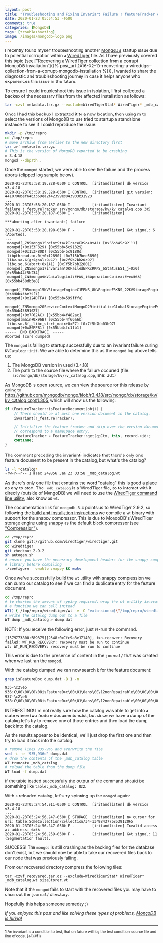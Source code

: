 ```yaml
---
layout: post
title: "Troubleshooting and Fixing Invariant Failure !_featureTracker on MongoDB Startup"
date: 2020-01-23 05:34:53 -0500
comments: true
categories: [MongoDB]
tags: [troubleshooting]
image: /images/mongodb-logo.png
---
```

I recently found myself troubleshooting another [MongoDB](https://www.mongodb.com/) startup issue due to potential corruption within a [WiredTiger](https://docs.mongodb.com/manual/core/wiredtiger/) file. As I have previously covered this topic (see ["Recovering a WiredTiger collection from a corrupt MongoDB installation"]({% post_url 2016-02-10-recovering-a-wiredtiger-collection-from-a-corrupt-mongodb-installation %})), I wanted to share the diagnostic and troubleshooting journey in case it helps anyone who experiences this issue in the future.

To ensure I could troubleshoot this issue in isolation, I first collected a backup of the necessary files from the affected installation as follows:

```bash
tar -czvf metadata.tar.gz --exclude=WiredTigerStat* WiredTiger* _mdb_catalog.wt sizeStorer.wt
```

Once I had this backup I extracted it to a new location, then using [m](https://github.com/aheckmann/m) to select the versions of MongoDB to use tried to startup a standalone instance to see if I could reproduce the issue:

```bash
mkdir -p /tmp/repro
cd /tmp/repro
# move archive from earlier to the new directory first
tar xvf metadata.tar.gz
# This is the version of MongoDB reported to be crashing
m 3.4.18
mongod --dbpath .
```

Once the `mongod` started, we were able to see the failure and the process aborts (clipped log sample below).

```
2020-01-23T03:58:19.828-0500 I CONTROL  [initandlisten] db version v3.4.18
2020-01-23T03:58:19.828-0500 I CONTROL  [initandlisten] git version: 4410706bef6463369ea2f42399e9843903b31923
...
2020-01-23T03:58:20.187-0500 I -        [initandlisten] Invariant failure !_featureTracker src/mongo/db/storage/kv/kv_catalog.cpp 305
2020-01-23T03:58:20.187-0500 I -        [initandlisten]

***aborting after invariant() failure

2020-01-23T03:58:20.198-0500 F -        [initandlisten] Got signal: 6 (Aborted).
...
 mongod(_ZN5mongo15printStackTraceERSo+0x41) [0x55bb45c92111]
 mongod(+0x153F329) [0x55bb45c91329]
 mongod(+0x153F80D) [0x55bb45c9180d]
 libpthread.so.0(+0x12890) [0x7f5b7bee5890]
 libc.so.6(gsignal+0xC7) [0x7f5b7bb20e97]
 libc.so.6(abort+0x141) [0x7f5b7bb22801]
 mongod(_ZN5mongo17invariantOKFailedEPKcRKNS_6StatusES1_j+0x0) [0x55bb44f5b234]
 mongod(_ZN5mongo9KVCatalog4initEPNS_16OperationContextE+0x568) [0x55bb458db5e8]
 mongod(_ZN5mongo15KVStorageEngineC1EPNS_8KVEngineERKNS_22KVStorageEngineOptionsE+0x807) [0x55bb458e79f7]
 mongod(+0x124DFFA) [0x55bb4599fffa]
 mongod(_ZN5mongo20ServiceContextMongoD29initializeGlobalStorageEngineEv+0x697) [0x55bb45891627]
 mongod(+0x7F62AC) [0x55bb44f482ac]
 mongod(main+0x96B) [0x55bb44f66a6b]
 libc.so.6(__libc_start_main+0xE7) [0x7f5b7bb03b97]
 mongod(+0x86FFB1) [0x55bb44fc1fb1]
-----  END BACKTRACE  -----
Aborted (core dumped)
```

<!-- more -->

The `mongod` is failing to startup successfully due to an invariant failure during `KVCatalog::init`. We are able to determine this as the `mongod` log above tells us:

1. The MongoDB version in used (3.4.18)
2. The path to the source file where the failure occurred (file: `src/mongo/db/storage/kv/kv_catalog.cpp`, line: 305)

As MongoDB is open source, we can view the source for this release by going to https://github.com/mongodb/mongo/blob/r3.4.18/src/mongo/db/storage/kv/kv_catalog.cpp#L305, which will show us the following:

```cpp
if (FeatureTracker::isFeatureDocument(obj)) {
    // There should be at most one version document in the catalog.
    invariant(!_featureTracker);

    // Initialize the feature tracker and skip over the version document because it doesn't
    // correspond to a namespace entry.
    _featureTracker = FeatureTracker::get(opCtx, this, record->id);
    continue;
}
```

The comment preceding the invariant<sup id="f1">[1](#fn1)</sup> indicates that there's only one feature document to be present in the catalog, but what's the catalog?

```bash
ls -l *catalog*
-rw-r--r-- 1 alex 249856 Jan 23 03:58 _mdb_catalog.wt
```

As there's only one file that contains the word "catalog" this is good a place as any to start. The `_mdb_catalog` is a WiredTiger file, so to interact with it directly (outside of MongoDB) we will need to use the [WiredTiger command line utility](http://source.wiredtiger.com/mongodb-3.4/command_line.html), also know as `wt`.

The documentation link for `mongodb-3.4` points us to WiredTiger 2.9.2, so following the [build and installation instructions](http://source.wiredtiger.com/mongodb-3.4/build-posix.html) we compile a `wt` binary with support for the snappy compressor. This is due to MongoDB's WiredTiger storage engine using snappy as the default block compressor (see ["Compression"](https://docs.mongodb.com/manual/core/wiredtiger/#compression)).

```bash
cd /tmp/repro
git clone git://github.com/wiredtiger/wiredtiger.git
cd wiredtiger
git checkout 2.9.2
sh autogen.sh
# ensure you have the necessary development headers for the snappy compression
# library before compiling
./configure --enable-snappy && make
```

Once we've successfully build the `wt` utility with snappy compression we can dump our catalog to see if we can find a duplicate entry for the feature document.

```bash
cd /tmp/repro
# to shorten the amount of typing required, wrap the wt utility invocation in
# a function we can call instead
WT() { /tmp/repro/wiredtiger/wt -v -C "extensions=[\"/tmp/repro/wiredtiger/ext/compressors/snappy/.libs/libwiredtiger_snappy.so\"]" $@; }
# write the catalog dump out to a file
WT dump _mdb_catalog > dump.dat
```

NOTE: If you receive the following error, just re-run the command.

```
[1579773800:589375][9348:0x7fc9a8e17140], txn-recover: Recovery failed: WT_RUN_RECOVERY: recovery must be run to continue
wt: WT_RUN_RECOVERY: recovery must be run to continue
```

This error is due to the presence of content in the `journal/` that was created when we last ran the `mongod`.

With the catalog dumped we can now search it for the feature document:

```bash
grep isFeatureDoc dump.dat -B 1 -n

935-\c2\e5
936:C\00\00\00\08isFeatureDoc\00\01\0ans\00\12nonRepairable\00\00\00\00\00\00\00\00\00\12repairable\00\01\00\00\00\00\00\00\00\00
937-\c2\e6
938:C\00\00\00\08isFeatureDoc\00\01\0ans\00\12nonRepairable\00\00\00\00\00\00\00\00\00\12repairable\00\01\00\00\00\00\00\00\00\00
```

INTERESTING! I'm not really sure how the catalog was able to get into a state where two feature documents exist, but since we have a dump of the catalog let's try to remove one of those entries and then load the dump back into the catalog.

As the results appear to be identical, we'll just drop the first one and then try to load it back into the catalog.

```bash
# remove lines 935-936 and overwrite the file
sed -i -e '935,936d' dump.dat
# drop the contents of the _mdb_catalog table
WT truncate _mdb_catalog
# reload the table from the dump file
WT load -f dump.dat
```

If the table loaded successfully the output of the command should be something like `table:_mdb_catalog: 822`.

With a reloaded catalog, let's try spinning up the `mongod` again:

```
2020-01-23T05:24:54.911-0500 I CONTROL  [initandlisten] db version v3.4.18
...
2020-01-23T05:24:56.247-0500 E STORAGE  [initandlisten] no cursor for uri: table:SomeCollection/collection/34-1349843775853912065
2020-01-23T05:24:56.247-0500 F -        [initandlisten] Invalid access at address: 0x58
2020-01-23T05:24:56.259-0500 F -        [initandlisten] Got signal: 11 (Segmentation fault).
```

SUCCESS! The `mongod` is still crashing as the backing files for the database don't exist, but we should now be able to take our recovered files back to our node that was previously failing.

From our recovered directory compress the following files:

```
tar -czvf recovered.tar.gz --exclude=WiredTigerStat* WiredTiger* _mdb_catalog.wt sizeStorer.wt
```

Note that if the `mongod` fails to start with the recovered files you may have to clear out the `journal/` directory.

Hopefully this helps someone someday ;)

<em>If you enjoyed this post and like solving these types of problems, [MongoDB is hiring!](https://grnh.se/dcd90aac1)</em>

<hr/>
<small><b id="fn1">1</b> An invariant is a condition to test, that on failure will log the test condition, source file and line of code. [↩](#f1)</small>

